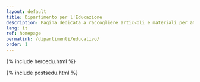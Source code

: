 ```yaml
---
layout: default
title: Dipartimento per l'Educazione
description: Pagina dedicata a raccogliere artic<oli e materiali per attività rivolte a bambini di asilo e scuola primaria, realizzate con associazioni e oratori. Offre risorse e spunti per animatori ed educatori, come laboratori creativi, letture animate e attività educative, con l’obiettivo di favorire gioco, apprendimento e socializzazione in un contesto sicuro e accogliente.
lang: it
ref: homepage
permalink: /dipartimenti/educativo/
order: 1
---
```


{% include heroedu.html %}

<main class="container my-4" markdown="1">

{% include postsedu.html %}

</main>

